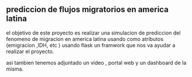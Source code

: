 ## prediccion de flujos migratorios en america latina 

el objetivo de este proyecto es realizar una simulacion de prediccion del fenomeno de migracion en america latina usando como atributos (emigracion ,IDH, etc ) usando flask un framwork que nos va ayudar a realizar el proyecto.

asi tambien tenemos adjuntado un video , portal web y un dashboard de la misma.